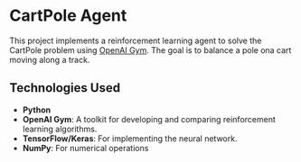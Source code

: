 # CartPole Agent

This project implements a reinforcement learning agent to solve the CartPole problem using [OpenAI Gym](https://gym.openai.com). The goal is to balance a pole ona cart moving along a track.

## Technologies Used
* **Python**
* **OpenAI Gym**: A toolkit for developing and comparing reinforcement learning algorithms.
* **TensorFlow/Keras**: For implementing the neural network.
* **NumPy**: For numerical operations